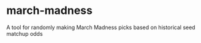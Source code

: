 # march-madness
A tool for randomly making March Madness picks based on historical seed matchup odds
